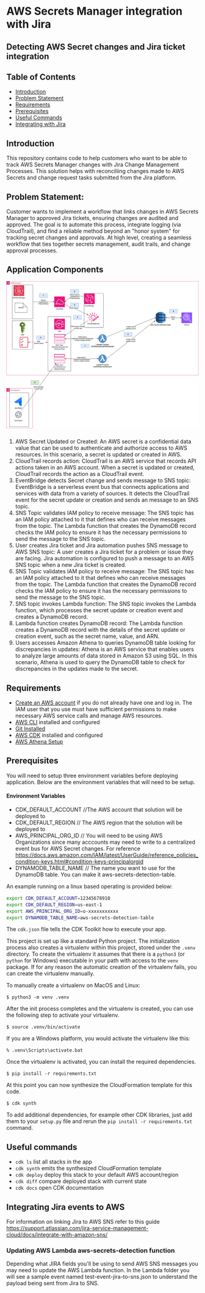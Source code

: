 
# AWS Secrets Manager integration with Jira
## Detecting AWS Secret changes and Jira ticket integration

## Table of Contents
- [Introduction](#introduction)
- [Problem Statement](#problem-statement)
- [Requirements](#requirements)
- [Prerequisites](#prerequisites)
- [Useful Commands](#useful-commands)
- [Integrating with Jira](#Integrating-Jira-events-to-AWS)

## Introduction
This repository contains code to help customers who want to be able to track AWS Secrets Manager changes with Jira Change Management Processes.  This solution helps with reconciliing changes made to AWS Secrets and change request tasks submitted from the Jira platform.

## Problem Statement: 
Customer wants to implement a workflow that links changes in AWS Secrets Manager to approved Jira tickets, ensuring changes are audited and approved. The goal is to automate this process, integrate logging (via CloudTrail), and find a reliable method beyond an "honor system" for tracking secret changes and approvals. At high level, creating a seamless workflow that ties together secrets management, audit trails, and change approval processes.

## Application Components

![Architecture_Diagram](./assets/AWS-secrets-manager-jira.png)

### 
1. AWS Secret Updated or Created: An AWS secret is a confidential data value that can be used to authenticate and authorize access to AWS resources. In this scenario, a secret is updated or created in AWS.
2. CloudTrail records action: CloudTrail is an AWS service that records API actions taken in an AWS account. When a secret is updated or created, CloudTrail records the action as a CloudTrail event. 
3. EventBridge detects Secret change and sends message to SNS topic: EventBridge is a serverless event bus that connects applications and services with data from a variety of sources. It detects the CloudTrail event for the secret update or creation and sends an message to an SNS topic. 
4. SNS Topic validates IAM policy to receive message: The SNS topic has an IAM policy attached to it that defines who can receive messages from the topic. The Lambda function that creates the DynamoDB record checks the IAM policy to ensure it has the necessary permissions to send the message to the SNS topic. 
5. User creates Jira ticket and Jira automation pushes SNS message to AWS SNS topic: A user creates a Jira ticket for a problem or issue they are facing. Jira automation is configured to push a message to an AWS SNS topic when a new Jira ticket is created. 
6. SNS Topic validates IAM policy to receive message: The SNS topic has an IAM policy attached to it that defines who can receive messages from the topic. The Lambda function that creates the DynamoDB record checks the IAM policy to ensure it has the necessary permissions to send the message to the SNS topic. 
7. SNS topic invokes Lambda function: The SNS topic invokes the Lambda function, which processes the secret update or creation event and creates a DynamoDB record. 
8. Lambda function creates DynamoDB record: The Lambda function creates a DynamoDB record with the details of the secret update or creation event, such as the secret name, value, and ARN. 
8. Users accesses Amazon Athena to queries DynamoDB table looking for discrepancies in updates: Athena is an AWS service that enables users to analyze large amounts of data stored in Amazon S3 using SQL. In this scenario, Athena is used to query the DynamoDB table to check for discrepancies in the updates made to the secret.

## Requirements

- [Create an AWS account](https://portal.aws.amazon.com/gp/aws/developer/registration/index.html) if you do not already have one and log in. The IAM user that you use must have sufficient permissions to make necessary AWS service calls and manage AWS resources.
- [AWS CLI](https://docs.aws.amazon.com/cli/latest/userguide/install-cliv2.html) installed and configured
- [Git Installed](https://git-scm.com/book/en/v2/Getting-Started-Installing-Git)
- [AWS CDK](https://docs.aws.amazon.com/cdk/latest/guide/cli.html) installed and configured
- [AWS Athena Setup](https://docs.aws.amazon.com/athena/latest/ug/setting-up.html)

## Prerequisites

You will need to setup three environment variables before deploying application.  Below are the environment variables that will need to be setup. 

#### Environment Variables
- CDK_DEFAULT_ACCOUNT //The AWS account that solution will be deployed to
- CDK_DEFAULT_REGION  // The AWS region that the solution will be deployed to
- AWS_PRINCIPAL_ORG_ID // You will need to be using AWS Organizations since many acccounts may need to write to a centralized event bus for AWS Secret changes.  For reference https://docs.aws.amazon.com/IAM/latest/UserGuide/reference_policies_condition-keys.html#condition-keys-principalorgid
- DYNAMODB_TABLE_NAME  // The name you want to use for the DynamoDB table.  You can make it aws-secrets-detection-table.

 An example running on a linux based operating is provided below:
```bash
export CDK_DEFAULT_ACCOUNT=12345678910
export CDK_DEFAULT_REGION=us-east-1
export AWS_PRINCIPAL_ORG_ID=o-xxxxxxxxxxx
export DYNAMODB_TABLE_NAME=aws-secrets-detection-table
```


The `cdk.json` file tells the CDK Toolkit how to execute your app.

This project is set up like a standard Python project.  The initialization
process also creates a virtualenv within this project, stored under the `.venv`
directory.  To create the virtualenv it assumes that there is a `python3`
(or `python` for Windows) executable in your path with access to the `venv`
package. If for any reason the automatic creation of the virtualenv fails,
you can create the virtualenv manually.

To manually create a virtualenv on MacOS and Linux:

```
$ python3 -m venv .venv
```

After the init process completes and the virtualenv is created, you can use the following
step to activate your virtualenv.

```
$ source .venv/bin/activate
```

If you are a Windows platform, you would activate the virtualenv like this:

```
% .venv\Scripts\activate.bat
```

Once the virtualenv is activated, you can install the required dependencies.

```
$ pip install -r requirements.txt
```

At this point you can now synthesize the CloudFormation template for this code.

```
$ cdk synth
```

To add additional dependencies, for example other CDK libraries, just add
them to your `setup.py` file and rerun the `pip install -r requirements.txt`
command.

## Useful commands

 * `cdk ls`          list all stacks in the app
 * `cdk synth`       emits the synthesized CloudFormation template
 * `cdk deploy`      deploy this stack to your default AWS account/region
 * `cdk diff`        compare deployed stack with current state
 * `cdk docs`        open CDK documentation


## Integrating Jira events to AWS
For information on linking Jira to AWS SNS refer to this guide
https://support.atlassian.com/jira-service-management-cloud/docs/integrate-with-amazon-sns/

### Updating AWS Lambda aws-secrets-detection function
Depending what JIRA fields you'll be using to send AWS SNS messages you may need to update the AWS Lambda function.  In the Lambda folder you will see a sample event named test-event-jira-to-sns.json to understand the payload being sent from Jira to SNS.


